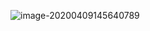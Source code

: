 ![image-20200409145640789](C:\Users\zbr\AppData\Roaming\Typora\typora-user-images\image-20200409145640789.png)